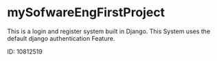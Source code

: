 # mySofwareEngFirstProject
This is a login and register system built in Django. This System uses the default django authentication Feature.

ID: 10812519

